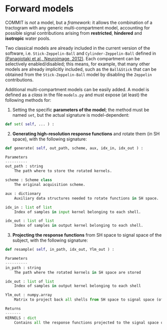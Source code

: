 # Forward models

COMMIT is *not* a model, but a *framework*: it allows the combination of a tractogram with any generic multi-compartment model, accounting for possible signal contributions arising from **restricted**, **hindered** and **isotropic** water pools.

Two classical models are already included in the current version of the software, i.e. `Stick-Zeppelin-Ball` and `Cylinder-Zeppelin-Ball` defined in [(Panagiotaki et al., Neuroimage, 2012)](http://www.sciencedirect.com/science/article/pii/S1053811911011566). Each compartment can be selectively enabled/disabled; this means, for example, that many other models are already implicitly included, such as the `Ball&Stick` that can be obtained from the `Stick-Zeppelin-Ball` model by disabling the `Zeppelin` contributions.

Additional multi-compartment models can be easily added. A model is defined as a *class* in the file `models.py` and must expose (at least) the following methods for:

1) Setting the specific **parameters of the model**; the method must be named `set`, but the actual signature is model-dependent:

```python
def set( self, ... ) :
```

2) **Generating high-resolution response functions** and rotate them (in SH space), with the following signature:

```python
def generate( self, out_path, scheme, aux, idx_in, idx_out ) :

Parameters
----------
out_path : string
    The path where to store the rotated kernels.

scheme : Scheme class
    The original acquisition scheme.

aux : dictionary
    Auxiliary data structures needed to rotate functions in SH space.

idx_in : list of list
    Index of samples in input kernel belonging to each shell.

idx_out : list of list
    Index of samples in output kernel belonging to each shell.
```

3) **Projecting the response functions** from SH space to signal space of the subject, with the following signature:

```python
def resample( self, in_path, idx_out, Ylm_out ) :

Parameters
----------
in_path : string
    The path where the rotated kernels in SH space are stored

idx_out : list of list
    Index of samples in output kernel belonging to each shell

Ylm_out : numpy.array
    Matrix to project back all shells from SH space to signal space (of the subject)

Returns
-------
KERNELS : dict
    Contains all the response functions projected to the signal space of the subject
```